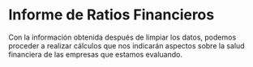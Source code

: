 # Informe de Ratios Financieros
Con la información obtenida después de limpiar los datos, podemos proceder a realizar cálculos que nos indicarán aspectos sobre la salud financiera de las empresas que estamos evaluando.
